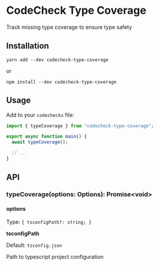 # CodeCheck Type Coverage

Track missing type coverage to ensure type safety

## Installation

```
yarn add --dev codecheck-type-coverage
```

or

```
npm install --dev codecheck-type-coverage
```

## Usage

Add to your `codechecks` file:

```typescript
import { typeCoverage } from "codecheck-type-coverage";

export async function main() {
  await typeCoverage();

  // ...
}
```

## API

### typeCoverage(options: Options): Promise\<void>

#### options

Type: `{ tsconfigPath?: string; }`

**tsconfigPath**

Default: `tsconfig.json`<br>

Path to typescript project configuration
